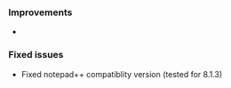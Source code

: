 
### Improvements ###

- 

### Fixed issues ###

- Fixed notepad++ compatiblity version (tested for 8.1.3)